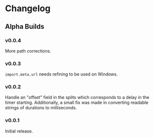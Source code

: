 # Changelog

## Alpha Builds

### v0.0.4

More path corrections.

### v0.0.3

`import.meta.url` needs refining to be used on Windows.

### v0.0.2

Handle an "offset" field in the splits which corresponds to a delay in the timer starting. Additionally, a small fix was made in converting readable strings of durations to milliseconds.

### v0.0.1

Initial release.